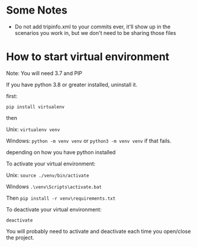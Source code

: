 # Some Notes
- Do not add tripinfo.xml to  your commits ever, it'll show up in the scenarios you work in, but we don't need to be
  sharing those files

# How to start virtual environment

Note: You will need 3.7 and PIP

If you have python 3.8 or greater installed, uninstall it.

first:

```pip install virtualenv```

then

Unix:
```virtualenv venv``` 

Windows:
```python -m venv venv``` or ```python3 -m venv venv```  if that fails.

depending on how you have python installed

To activate your virtual environment:

Unix:
```source ./venv/bin/activate```

Windows
```.\venv\Scripts\activate.bat```

Then
```pip install -r venv\requirements.txt```

To deactivate your virtual environment:

``deactivate``

You will probably need to activate and deactivate each time you open/close the project.

